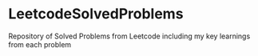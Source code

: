 # LeetcodeSolvedProblems

Repository of Solved Problems from Leetcode including my key learnings from each problem
